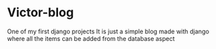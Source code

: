 # Victor-blog
One of my first django projects
It is just a simple blog made with django where all the items can be added from the database aspect
